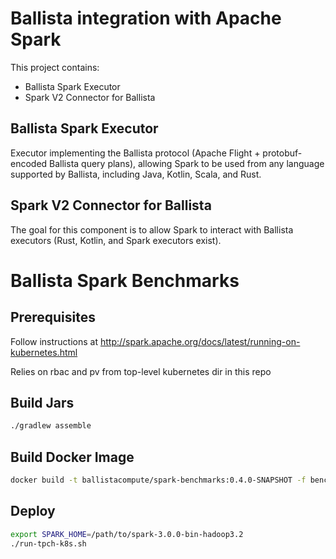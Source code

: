# Ballista integration with Apache Spark

This project contains:

- Ballista Spark Executor
- Spark V2 Connector for Ballista

## Ballista Spark Executor

Executor implementing the Ballista protocol (Apache Flight + protobuf-encoded Ballista query plans), allowing Spark to be used from any language supported by Ballista, including Java, Kotlin, Scala, and Rust.

## Spark V2 Connector for Ballista

The goal for this component is to allow Spark to interact with Ballista executors (Rust, Kotlin, and Spark executors exist).


# Ballista Spark Benchmarks

## Prerequisites

Follow instructions at http://spark.apache.org/docs/latest/running-on-kubernetes.html

Relies on rbac and pv from top-level kubernetes dir in this repo

## Build Jars

```bash
./gradlew assemble
```

## Build Docker Image

```bash
docker build -t ballistacompute/spark-benchmarks:0.4.0-SNAPSHOT -f benchmarks/Dockerfile .
```

## Deploy

```bash
export SPARK_HOME=/path/to/spark-3.0.0-bin-hadoop3.2
./run-tpch-k8s.sh
```